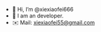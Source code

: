 - 👋 Hi, I’m @xiexiaofei666
- 👀 I am an developer.
- ✉️ Mail: xiexiaofei55@gmail.com
<!---
xiexiaofei666/xiexiaofei666 is a ✨ special ✨ repository because its `README.md` (this file) appears on your GitHub profile.
You can click the Preview link to take a look at your changes.
--->
